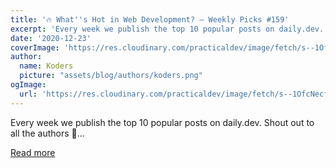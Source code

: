 ```yaml
---
title: '🔥 What''s Hot in Web Development? — Weekly Picks #159'
excerpt: 'Every week we publish the top 10 popular posts on daily.dev.  Shout out to all the authors 👏...'
date: '2020-12-23'
coverImage: 'https://res.cloudinary.com/practicaldev/image/fetch/s--1OfcNecf--/c_imagga_scale,f_auto,fl_progressive,h_420,q_auto,w_1000/https://dev-to-uploads.s3.amazonaws.com/i/mplo0rr3puntpjxg93p2.jpg'
author:
  name: Koders
  picture: "assets/blog/authors/koders.png"
ogImage:
  url: 'https://res.cloudinary.com/practicaldev/image/fetch/s--1OfcNecf--/c_imagga_scale,f_auto,fl_progressive,h_420,q_auto,w_1000/https://dev-to-uploads.s3.amazonaws.com/i/mplo0rr3puntpjxg93p2.jpg'
---
```


Every week we publish the top 10 popular posts on daily.dev.  Shout out to all the authors 👏...

[Read more](https://dev.to/dailydotdev/what-s-hot-in-web-development-weekly-picks-159-57b9)
